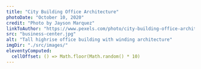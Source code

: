 ```yaml
---
title: "City Building Office Architecture"
photoDate: "October 10, 2020"
credit: "Photo by Jayson Marquez"
linkToAuthor: "https://www.pexels.com/photo/city-building-office-architecture-4850412/"
src: "business-center.jpg"
alt: "Tall highrise office building with winding architecture"
imgDir: "./src/images/"
eleventyComputed:
  cellOffset: () => Math.floor(Math.random() * 10)
---
```

